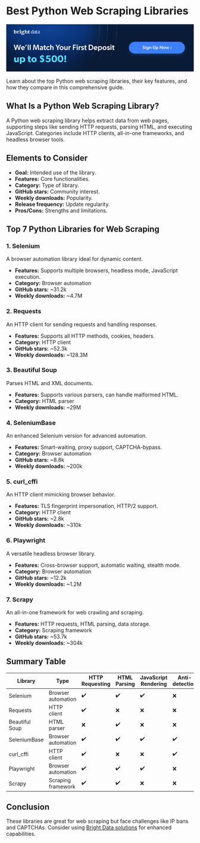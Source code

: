 # Best Python Web Scraping Libraries

[![Promo](https://github.com/luminati-io/LinkedIn-Scraper/raw/main/Proxies%20and%20scrapers%20GitHub%20bonus%20banner.png)](https://brightdata.com/) 

Learn about the top Python web scraping libraries, their key features, and how they compare in this comprehensive guide.

## What Is a Python Web Scraping Library?

A Python web scraping library helps extract data from web pages, supporting steps like sending HTTP requests, parsing HTML, and executing JavaScript. Categories include HTTP clients, all-in-one frameworks, and headless browser tools.

## Elements to Consider

- **Goal:** Intended use of the library.
- **Features:** Core functionalities.
- **Category:** Type of library.
- **GitHub stars:** Community interest.
- **Weekly downloads:** Popularity.
- **Release frequency:** Update regularity.
- **Pros/Cons:** Strengths and limitations.

## Top 7 Python Libraries for Web Scraping

### 1. Selenium

A browser automation library ideal for dynamic content.

- **Features:** Supports multiple browsers, headless mode, JavaScript execution.
- **Category:** Browser automation
- **GitHub stars:** ~31.2k
- **Weekly downloads:** ~4.7M

### 2. Requests

An HTTP client for sending requests and handling responses.

- **Features:** Supports all HTTP methods, cookies, headers.
- **Category:** HTTP client
- **GitHub stars:** ~52.3k
- **Weekly downloads:** ~128.3M

### 3. Beautiful Soup

Parses HTML and XML documents.

- **Features:** Supports various parsers, can handle malformed HTML.
- **Category:** HTML parser
- **Weekly downloads:** ~29M

### 4. SeleniumBase

An enhanced Selenium version for advanced automation.

- **Features:** Smart-waiting, proxy support, CAPTCHA-bypass.
- **Category:** Browser automation
- **GitHub stars:** ~8.8k
- **Weekly downloads:** ~200k

### 5. curl_cffi

An HTTP client mimicking browser behavior.

- **Features:** TLS fingerprint impersonation, HTTP/2 support.
- **Category:** HTTP client
- **GitHub stars:** ~2.8k
- **Weekly downloads:** ~310k

### 6. Playwright

A versatile headless browser library.

- **Features:** Cross-browser support, automatic waiting, stealth mode.
- **Category:** Browser automation
- **GitHub stars:** ~12.2k
- **Weekly downloads:** ~1.2M

### 7. Scrapy

An all-in-one framework for web crawling and scraping.

- **Features:** HTTP requests, HTML parsing, data storage.
- **Category:** Scraping framework
- **GitHub stars:** ~53.7k
- **Weekly downloads:** ~304k

## Summary Table

| Library       | Type                | HTTP Requesting | HTML Parsing | JavaScript Rendering | Anti-detection | Learning Curve | GitHub Stars | Downloads  |
|---------------|---------------------|-----------------|--------------|----------------------|----------------|----------------|--------------|------------|
| Selenium      | Browser automation  | ✔️              | ✔️           | ✔️                   | ❌             | Medium         | ~31.2k       | ~4.7M      |
| Requests      | HTTP client         | ✔️              | ❌           | ❌                   | ❌             | Low            | ~52.3k       | ~128.3M    |
| Beautiful Soup| HTML parser         | ❌              | ✔️           | ❌                   | ❌             | Low            | —            | ~29M       |
| SeleniumBase  | Browser automation  | ✔️              | ✔️           | ✔️                   | ✔️             | High           | ~8.8k        | ~200k      |
| curl_cffi     | HTTP client         | ✔️              | ❌           | ❌                   | ✔️             | Medium         | ~2.8k        | ~310k      |
| Playwright    | Browser automation  | ✔️              | ✔️           | ✔️                   | ❌             | High           | ~12.2k       | ~1.2M      |
| Scrapy        | Scraping framework  | ✔️              | ✔️           | ❌                   | ❌             | High           | ~53.7k       | ~304k      |

## Conclusion

These libraries are great for web scraping but face challenges like IP bans and CAPTCHAs. Consider using [Bright Data solutions](https://brightdata.com/) for enhanced capabilities.
